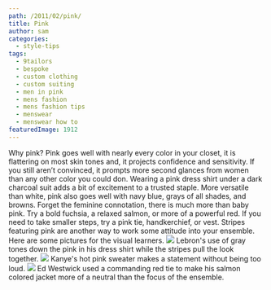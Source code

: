 ```yaml
---
path: /2011/02/pink/
title: Pink
author: sam
categories: 
  - style-tips
tags: 
  - 9tailors
  - bespoke
  - custom clothing
  - custom suiting
  - men in pink
  - mens fashion
  - mens fashion tips
  - menswear
  - menswear how to
featuredImage: 1912
---
```

Why pink? Pink goes well with nearly every color in your closet, it is flattering on most skin tones and, it projects confidence and sensitivity. If you still aren’t convinced, it prompts more second glances from women than any other color you could don. Wearing a pink dress shirt under a dark charcoal suit adds a bit of excitement to a trusted staple. More versatile than white, pink also goes well with navy blue, grays of all shades, and browns. Forget the feminine connotation, there is much more than baby pink. Try a bold fuchsia, a relaxed salmon, or more of a powerful red. If you need to take smaller steps, try a pink tie, handkerchief, or vest. Stripes featuring pink are another way to work some attitude into your ensemble. Here are some pictures for the visual learners. [![](http://3.bp.blogspot.com/_0EoMTGK0FyE/TUNBZHNFFuI/AAAAAAAAABM/wTxV2kkeNkE/s320/gw-lebron-41.jpg)](http://3.bp.blogspot.com/_0EoMTGK0FyE/TUNBZHNFFuI/AAAAAAAAABM/wTxV2kkeNkE/s1600/gw-lebron-41.jpg) Lebron's use of gray tones down the pink in his dress shirt while the stripes pull the look together. [![](http://3.bp.blogspot.com/_0EoMTGK0FyE/TUNCqigrYsI/AAAAAAAAABU/FzmJCH_EaMs/s320/c28478acb7375aab_Men_Wearing_Pink_Fashion_Forward_Or_Weird_2.jpg)](http://3.bp.blogspot.com/_0EoMTGK0FyE/TUNCqigrYsI/AAAAAAAAABU/FzmJCH_EaMs/s1600/c28478acb7375aab_Men_Wearing_Pink_Fashion_Forward_Or_Weird_2.jpg) Kanye's hot pink sweater makes a statement without being too loud. [![](http://4.bp.blogspot.com/_0EoMTGK0FyE/TUNE6ClivjI/AAAAAAAAABc/bOCPZAmgKgg/s320/ebb45dbf793b33b7_Men_Wearing_Pink_Fashion_Forward_Or_Weird.jpg)](http://4.bp.blogspot.com/_0EoMTGK0FyE/TUNE6ClivjI/AAAAAAAAABc/bOCPZAmgKgg/s1600/ebb45dbf793b33b7_Men_Wearing_Pink_Fashion_Forward_Or_Weird.jpg) Ed Westwick used a commanding red tie to make his salmon colored jacket more of a neutral than the focus of the ensemble.
